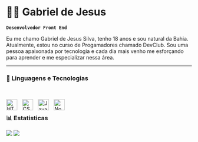 # 🧑‍💻 Gabriel de Jesus 

**`Desenvolvedor Front End`**

Eu me chamo Gabriel de Jesus Silva, tenho 18 anos e sou natural da Bahia. Atualmente, estou no curso de Progamadores chamado DevClub. Sou uma pessoa apaixonada por tecnologia e cada dia mais venho me esforçando para aprender e me especializar nessa área.

---

### 🤖 Linguagens e Tecnologias
<br/>

<img 
    align="left" 
    alt="HTML"
    title="HTML" 
    width="30px" 
    style="padding-right: 10px;" 
    src="https://cdn.jsdelivr.net/gh/devicons/devicon@latest/icons/html5/html5-original.svg" 
/>
<img 
    align="left" 
    alt="CSS" 
    title="CSS"
    width="30px" 
    style="padding-right: 10px;" 
    src="https://cdn.jsdelivr.net/gh/devicons/devicon@latest/icons/css3/css3-original.svg" 
/>
<img 
    align="left" 
    alt="JavaScript" 
    title="JavaScript"
    width="30px" 
    style="padding-right: 10px;" 
    src="https://cdn.jsdelivr.net/gh/devicons/devicon@latest/icons/javascript/javascript-original.svg" 
/>
<img align="left" alt="NodeJS" width="30px" style="padding-right:10px;" src="https://cdn.jsdelivr.net/gh/devicons/devicon/icons/nodejs/nodejs-original.svg" />

<br/>

### 📊 Estatisticas


  <img src="https://github-readme-stats.vercel.app/api?username=GabrielJesus&show_icons=true&theme=tokyonight" />
  <img src="https://github-readme-stats.vercel.app/api/top-langs/?username=GabrielJesus&show_icons=true&theme=tokyonight&layout=compact"/>


